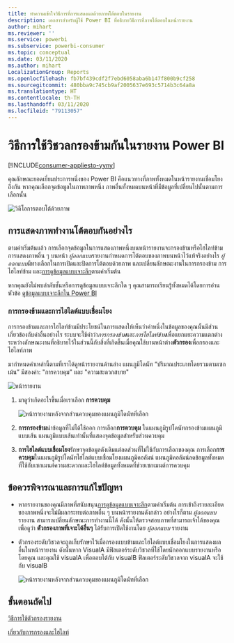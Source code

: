 ```yaml
---
title: ทำความเข้าใจวิธีการที่การแสดงผลด้วยภาพโต้ตอบในรายงาน
description: เอกสารสำหรับผู้ใช้ Power BI ที่อธิบายวิธีการที่ภาพโต้ตอบในหน้ารายงาน
author: mihart
ms.reviewer: ''
ms.service: powerbi
ms.subservice: powerbi-consumer
ms.topic: conceptual
ms.date: 03/11/2020
ms.author: mihart
LocalizationGroup: Reports
ms.openlocfilehash: fb7bf439cdf2f7ebd6058aba6b147f800b9cf258
ms.sourcegitcommit: 480bba9c745cb9af2005637e693c5714b3c64a8a
ms.translationtype: HT
ms.contentlocale: th-TH
ms.lasthandoff: 03/11/2020
ms.locfileid: "79113057"
---
```

# <a name="how-visuals-cross-filter-each-other-in-a-power-bi-report"></a>วิธีการใช้วิชวลกรองข้ามกันในรายงาน Power BI

[!INCLUDE[consumer-appliesto-yyny](../includes/consumer-appliesto-yyny.md)]

คุณลักษณะยอดเยี่ยมประการหนึ่งของ Power BI คือแนวทางที่ภาพทั้งหมดในหน้ารายงานเชื่อมโยงถึงกัน หากคุณเลือกจุดข้อมูลในภาพภาพหนึ่ง ภาพอื่นทั้งหมดบนหน้าที่มีข้อมูลที่เปลี่ยนไปนั้นตามการเลือกนั้น 

![วิดีโอการตอบโต้ด้วยภาพ](media/end-user-interactions/interactions.gif)

## <a name="how-visuals-interact-with-each-other"></a>การแสดงภาพทำงานโต้ตอบกันอย่างไร

ตามค่าเริ่มต้นแล้ว การเลือกจุดข้อมูลในการแสดงภาพหนึ่งบนหน้ารายงานจะกรองข้ามหรือไฮไลท์ข้ามการแสดงภาพอื่น ๆ บนหน้า *ผู้ออกแบบ*รายงานกำหนดการโต้ตอบของภาพบนหน้าไว้แท้จริงอย่างไร *ผู้ออกแบบ*มีทางเลือกในการเปิดและปิดการโต้ตอบด้วยภาพ และเปลี่ยนลักษณะงานในการกรองข้าม การไฮไลท์ข้าม และ[การดูข้อมูลแบบเจาะลึก](end-user-drill.md)ตามค่าเริ่มต้น 

หากคุณยังไม่พบลำดับชั้นหรือการดูข้อมูลแบบเจาะลึกใด ๆ คุณสามารถเรียนรู้ทั้งหมดได้โดยการอ่านหัวข้อ [ดูข้อมูลแบบเจาะลึกใน Power BI](end-user-drill.md) 

### <a name="cross-filtering-and-cross-highlighting"></a>การกรองข้ามและการไฮไลต์แบบเชื่อมโยง

การกรองข้ามและการไฮไลท์ข้ามมีประโยชน์ในการแสดงให้เห็นว่าค่าหนึ่งในข้อมูลของคุณนั้นมีส่วนเกี่ยวข้องกับค่าอื่นอย่างไร ระบบจะใช้คำว่า*การกรองข้าม*และ*การไฮไลท์ข้าม*เพื่อแยกแยะความแตกต่างระหว่างลักษณะงานที่อธิบายไว้ในส่วนนี้กับสิ่งที่เกิดขึ้นเมื่อคุณใช้บานหน้าต่าง**ตัวกรอง**เพื่อกรองและไฮไลท์ภาพ  

มากำหนดคำเหล่านี้ตามที่เราได้ดูหน้ารายงานด้านล่าง แผนภูมิโดนัท “ปริมาณประเภทโดยรวมตามเซกเม้น” มีสองค่า: "การควบคุม" และ "ความสะดวกสบาย" 

![หน้ารายงาน](media/end-user-interactions/power-bi-interactions-before.png)

1. มาดูว่าเกิดอะไรขึ้นเมื่อเราเลือก **การควบคุม**

    ![หน้ารายงานหลังจากส่วนควบคุมของแผนภูมิโดนัทที่เลือก](media/end-user-interactions/power-bi-interactions-after.png)

2. **การกรองข้าม**นำข้อมูลที่ไม่ได้ใช้ออก การเลือก**การควบคุม** ในแผนภูมิรูปโดนัทกรองข้ามแผนภูมิแบบเส้น แผนภูมิแบบเส้นเท่านั้นที่แสดงจุดข้อมูลสำหรับส่วนควบคุม 

3. **การไฮไลต์แบบเชื่อมโยง**รักษาจุดข้อมูลดังเดิมแต่ลดส่วนที่ไม่ใช้กับการเลือกของคุณ การเลือก**การควบคุม**ในแผนภูมิรูปโดนัทไฮไลต์แบบเชื่อมโยงแผนภูมิคอลัมน์ แผนภูมิคอลัมน์ลดข้อมูลทั้งหมดที่ใช้กับเซกเมนต์ความสะดวกและไฮไลต์ข้อมูลทั้งหมดที่ช่วยเซกเมนต์การควบคุม 


## <a name="considerations-and-troubleshooting"></a>ข้อควรพิจารณาและการแก้ไขปัญหา
- หากรายงานของคุณมีภาพที่สนับสนุน[การดูข้อมูลแบบเจาะลึก](end-user-drill.md)ตามค่าเริ่มต้น การเข้าถึงรายละเอียดของภาพหนึ่งจะไม่มีผลกระทบต่อภาพอื่น ๆ บนหน้ารายงานดังกล่าว อย่างไรก็ตาม *ผู้ออกแบบ* รายงาน สามารถเปลี่ยนลักษณะการทำงานนี้ได้ ดังนั้นให้ตรวจสอบภาพที่สามารถเจ้าได้ของคุณเพื่อดูว่า **ตัวกรองภาพที่เจาะได้อื่นๆ** ได้รับการเปิดใช้งานโดย *ผู้ออกแบบ* รายงาน
    
- ตัวกรองระดับวิชวลจะถูกเก็บรักษาไว้เมื่อกรองแบบข้ามและไฮไลต์แบบเชื่อมโยงในการแสดงผลอื่นในหน้ารายงาน ดังนั้นหาก VisualA มีฟิลเตอร์ระดับวิชวลที่ใช้โดยนักออกแบบรายงานหรือโดยคุณ และคุณใช้ visualA เพื่อตอบโต้กับ visualB ฟิลเตอร์ระดับวิชวลจาก visualA จะใช้กับ visualB

    ![หน้ารายงานหลังจากส่วนควบคุมของแผนภูมิโดนัทที่เลือก](media/end-user-interactions/power-bi-visual-filters.png)

## <a name="next-steps"></a>ขั้นตอนถัดไป
[วิธีการใช้ตัวกรองรายงาน](../power-bi-how-to-report-filter.md)    


[เกี่ยวกับการกรองและไฮไลท์](end-user-report-filter.md) 
